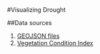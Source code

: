 #Visualizing Drought

##Data sources
1. [GEOJSON files](https://github.com/mikelmaron/kenya-election-data/tree/master/data)
2. [Vegetation Condition Index](http://www.ndma.go.ke/index.php/resource-centre/send/57-drought-updates/1624-vegetation-condition-index-as-at-january-18-2017)